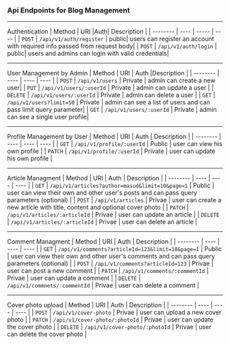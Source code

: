 <!-- @format -->

### Api Endpoints for Blog Management

---

Authentication
| Method | URI |Auth| Description |
| -------- | ---- | ----- | ---- |
| `POST` | `/api/v1/auth/register` | public| users can register an account with required info passed from request body|
| `POST` | `/api/v1/auth/login` | public| users and admins can login with valid credentials|

---

User Management by Admin
| Method | URI | Auth |Description |
| -------- | ---- | ---- | ---- |
| `POST` | `/api/v1/users` | Private | admin can create a new user|
| `PUT` | `/api/v1/users/:userId` | Private | admin can update a user |
| `DELETE` | `/api/v1/users/:userId` | Private | admin can delete a user |
| `GET` | `/api/v1/users?limit=50` | Private | admin can see a list of users and can pass limit query parameter|
| `GET` | `/api/v1/users/:userId` | Private | admin can see a single user profile|

---

Profile Management by User
| Method | URI | Auth | Description |
| -------- | ---- | ---- | ---- |
| `GET` | `/api/v1/profile/:userId` | Public | user can view his own profile |
| `PATCH` | `/api/v1/profile/:userId` | Private | user can update his own profile |

---

Article Managment
| Method | URI | Auth | Description |
| -------- | ---- | ---- | ---- |
| `GET` | `/api/v1/articles?author=masud&limit=10&page=1` | Public | user can view their own and other user's posts and can pass query parameters (optional) |
| `POST` | `/api/v1/articles` | Privae | user can create a new article with title, content and optional cover photo |
| `PATCH` | `/api/v1/articles/:articleId` | Privae | user can update an article |
| `DELETE` | `/api/v1/articles/:articleId` | Privae | user can delete an article |

---

Comment Managment
| Method | URI | Auth | Description |
| -------- | ---- | ---- | ---- |
| `GET` | `/api/v1/comments?articleId=123&limit=10&page=1` | Public | user can view their own and other user's comments and can pass query parameters (optional) |
| `POST` | `/api/v1/comments?articleId=123` | Privae | user can post a new comment |
| `PATCH` | `/api/v1/comments/:commentId` | Privae | user can update a comment |
| `DELETE` | `/api/v1/commnets/:commentId` | Privae | user can delete a comment |

---

Cover photo upload
| Method | URI | Auth | Description |
| -------- | ---- | ---- | ---- |
| `POST` | `/api/v1/cover-photo` | Privae | user can upload a new cover photo |
| `PATCH` | `/api/v1/cover-photo/:photoId` | Privae | user can update the cover photo |
| `DELETE` | `/api/v1/cover-photo/:photoId` | Privae | user can delete the cover photo |
